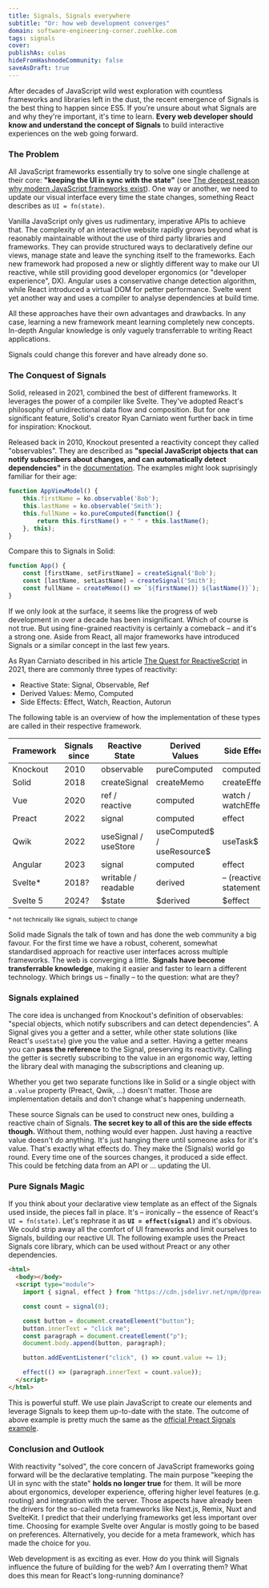 ```yaml
---
title: Signals, Signals everywhere
subtitle: "Or: how web development converges"
domain: software-engineering-corner.zuehlke.com
tags: signals
cover:
publishAs: culas
hideFromHashnodeCommunity: false
saveAsDraft: true
---
```


After decades of JavaScript wild west exploration with countless frameworks and libraries left in the dust, the recent emergence of Signals is the best thing to happen since ES5.
If you're unsure about what Signals are and why they're important, it's time to learn.
**Every web developer should know and understand the concept of Signals** to build interactive experiences on the web going forward.

### The Problem

All JavaScript frameworks essentially try to solve one single challenge at their core: **"keeping the UI in sync with the state"** (see [The deepest reason why modern JavaScript frameworks exist](https://medium.com/dailyjs/the-deepest-reason-why-modern-javascript-frameworks-exist-933b86ebc445)).
One way or another, we need to update our visual interface every time the state changes, something React describes as `UI = fn(state)`.

Vanilla JavaScript only gives us rudimentary, imperative APIs to achieve that.
The complexity of an interactive website rapidly grows beyond what is reaonably maintainable without the use of third party libraries and frameworks.
They can provide structured ways to declaratively define our views, manage state and leave the synching itself to the frameworks.
Each new framework had proposed a new or slightly different way to make our UI reactive, while still providing good developer ergonomics (or "developer experience", DX).
Angular uses a conservative change detection algorithm, while React introduced a virtual DOM for petter performance.
Svelte went yet another way and uses a compiler to analyse dependencies at build time.

All these approaches have their own advantages and drawbacks.
In any case, learning a new framework meant learning completely new concepts.
In-depth Angular knowledge is only vaguely transferrable to writing React applications.

Signals could change this forever and have already done so.

### The Conquest of Signals

Solid, released in 2021, combined the best of different frameworks.
It leverages the power of a compiler like Svelte.
They've adopted React's philosophy of unidirectional data flow and composition.
But for one significant feature, Solid's creator Ryan Carniato went further back in time for inspiration: Knockout.

Released back in 2010, Knockout presented a reactivity concept they called "observables".
They are described as **"special JavaScript objects that can notify subscribers about changes, and can automatically detect dependencies"** in the [documentation](https://knockoutjs.com/documentation/observables.html).
The examples might look suprisingly familiar for their age:

```js
function AppViewModel() {
    this.firstName = ko.observable('Bob');
    this.lastName = ko.observable('Smith');
    this.fullName = ko.pureComputed(function() {
        return this.firstName() + " " + this.lastName();
    }, this);
}
```

Compare this to Signals in Solid:

```js
function App() {
    const [firstName, setFirstName] = createSignal('Bob');
    const [lastName, setLastName] = createSignal('Smith');
    const fullName = createMemo(() => `${firstName()} ${lastName()}`);
}
```

If we only look at the surface, it seems like the progress of web development in over a decade has been insignificant.
Which of course is not true.
But using fine-grained reactivity is certainly a comeback – and it's a strong one.
Aside from React, all major frameworks have introduced Signals or a similar concept in the last few years.

As Ryan Carniato described in his article [The Quest for ReactiveScript](https://dev.to/this-is-learning/the-quest-for-reactivescript-3ka3) in 2021, there are commonly three types of reactivity:

- Reactive State: Signal, Observable, Ref
- Derived Values: Memo, Computed
- Side Effects: Effect, Watch, Reaction, Autorun

The following table is an overview of how the implementation of these types are called in their respective framework.

| Framework | Signals since | Reactive State | Derived Values | Side Effect |
|-|-|-|-|-|
| Knockout | 2010 | observable | pureComputed | computed |
| Solid | 2018 | createSignal | createMemo | createEffect |
| Vue | 2020 | ref / reactive | computed | watch / watchEffect |
| Preact | 2022 | signal | computed | effect |
| Qwik | 2022 | useSignal / useStore | useComputed$ / useResource$ | useTask$ |
| Angular | 2023 | signal | computed | effect |
| Svelte* | 2018? | writable / readable | derived | – (reactive statements) |
| Svelte 5 | 2024? | $state | $derived | $effect |

<small>* not technically like signals, subject to change</small>

Solid made Signals the talk of town and has done the web community a big favour.
For the first time we have a robust, coherent, somewhat standardised approach for reactive user interfaces across multiple frameworks.
The web is converging a little.
**Signals have become transferrable knowledge**, making it easier and faster to learn a different technology.
Which brings us – finally – to the question: what are they?

### Signals explained

The core idea is unchanged from Knockout's definition of observables: "special objects, which notify subscribers and can detect dependencies".
A Signal gives you a getter and a setter, while other state solutions (like React's `useState`) give you the value and a setter.
Having a getter means you can **pass the reference** to the Signal, preserving its reactivity.
Calling the getter is secretly subscribing to the value in an ergonomic way, letting the library deal with managing the subscriptions and cleaning up.

Whether you get two separate functions like in Solid or a single object with a `.value` property (Preact, Qwik, …) doesn't matter.
Those are implementation details and don't change what's happening underneath.

These source Signals can be used to construct new ones, building a reactive chain of Signals.
**The secret key to all of this are the side effects though.**
Without them, nothing would ever happen.
Just having a reactive value doesn't _do_ anything.
It's just hanging there until someone asks for it's value.
That's exactly what effects do.
They make the (Signals) world go round.
Every time one of the sources changes, it produced a side effect.
This could be fetching data from an API or … updating the UI.

### Pure Signals Magic

If you think about your declarative view template as an effect of the Signals used inside, the pieces fall in place.
It's – ironically – the essence of React's `UI = fn(state)`.
Let's rephrase it as **`UI = effect(signal)`** and it's obvious.
We could strip away all the comfort of UI frameworks and limit ourselves to Signals, building our reactive UI.
The following example uses the Preact Signals core library, which can be used without Preact or any other dependencies.

```html
<html>
  <body></body>
  <script type="module">
    import { signal, effect } from "https://cdn.jsdelivr.net/npm/@preact/signals-core@1.5.1/+esm";

    const count = signal(0);

    const button = document.createElement("button");
    button.innerText = "click me";
    const paragraph = document.createElement("p");
    document.body.append(button, paragraph);

    button.addEventListener("click", () => count.value += 1);

    effect(() => (paragraph.innerText = count.value));
  </script>
</html>
```

This is powerful stuff.
We use plain JavaScript to create our elements and leverage Signals to keep them up-to-date with the state.
The outcome of above example is pretty much the same as the [official Preact Signals example](https://preactjs.com/guide/v10/signals#introduction).

### Conclusion and Outlook

With reactivity "solved", the core concern of JavaScript frameworks going forward will be the declarative templating.
The main purpose "keeping the UI in sync with the state" **holds no longer true** for them.
It will be more about ergonomics, developer experience, offering higher level features (e.g. routing) and integration with the server.
Those aspects have already been the drivers for the so-called meta frameworks like Next.js, Remix, Nuxt and SvelteKit.
I predict that their underlying frameworks get less important over time.
Choosing for example Svelte over Angular is mostly going to be based on preferences.
Alternatively, you decide for a meta framework, which has made the choice for you.

Web development is as exciting as ever.
How do you think will Signals influence the future of building for the web?
Am I overrating them?
What does this mean for React's long-running dominance?
